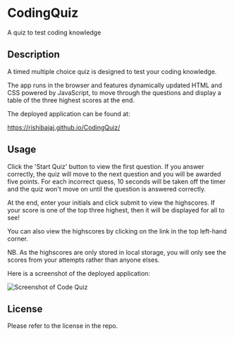 # CodingQuiz
A quiz to test coding knowledge

## Description 

A timed multiple choice quiz is designed to test your coding knowledge.

The app runs in the browser and features dynamically updated HTML and CSS powered by JavaScript, to move through the questions and display a table of the three highest scores at the end.

The deployed application can be found at:

https://rishibajaj.github.io/CodingQuiz/


## Usage 

Click the 'Start Quiz' button to view the first question. If you answer correctly, the quiz will move to the next question and you will be awarded five points. For each incorrect quess, 10 seconds will be taken off the timer and the quiz won't move on until the question is answered correctly.

At the end, enter your initials and click submit to view the highscores. If your score is one of the top three highest, then it will be displayed for all to see!

You can also view the highscores by clicking on the link in the top left-hand corner.

NB. As the highscores are only stored in local storage, you will only see the scores from your attempts rather than anyone elses.

Here is a screenshot of the deployed application:


![Screenshot of Code Quiz](./assets/screenshot/Screenshot-Coding-Quiz.png)


## License

Please refer to the license in the repo.